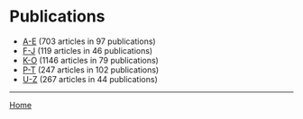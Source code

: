 # Publications

  * [A-E](./a-e/index.md) (703 articles in 97 publications)
  * [F-J](./f-j/index.md) (119 articles in 46 publications)
  * [K-O](./k-o/index.md) (1146 articles in 79 publications)
  * [P-T](./p-t/index.md) (247 articles in 102 publications)
  * [U-Z](./u-z/index.md) (267 articles in 44 publications)

----

[Home](../index.md)
